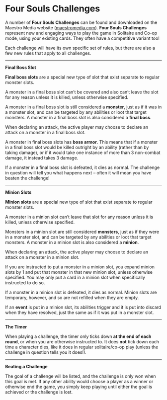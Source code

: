 # Four Souls Challenges

A number of **Four Souls Challenges** can be found and downloaded on the Maestro Media website ([maestromedia.com](https://maestromedia.com/collections/binding-of-isaac-four-souls)). **Four Souls Challenges** represent new and engaging ways to play the game in Solitaire and Co-op mode, using your existing cards. They often have a competitive variant too!

Each challenge will have its own specific set of rules, but there are also a few new rules that apply to all challenges.

* * *

**Final Boss Slot**

**Final boss slots** are a special new type of slot that exist separate to regular monster slots.

A monster in a final boss slot can’t be covered and also can’t leave the slot for any reason unless it is killed, unless otherwise specified.

A monster in a final boss slot is still considered a **monster**, just as if it was in a monster slot, and can be targeted by any abilities or loot that target monsters. A monster in a final boss slot is also considered a **final boss**.

When declaring an attack, the active player may choose to declare an attack on a monster in a final boss slot.

A monster in final boss slots has **boss armor**. This means that if a monster in a final boss slot would be killed outright by an ability (rather than by taking damage), or if it would take one instance of more than 3 non-combat damage, it instead takes 3 damage.

If a monster in a final boss slot is defeated, it dies as normal. The challenge in question will tell you what happens next – often it will mean you have beaten the challenge!

* * *

**Minion Slots**

**Minion slots** are a special new type of slot that exist separate to regular monster slots.

A monster in a minion slot can’t leave that slot for any reason unless it is killed, unless otherwise specified.

Monsters in a minion slot are still considered **monsters**, just as if they were in a monster slot, and can be targeted by any abilities or loot that target monsters. A monster in a minion slot is also considered a **minion**.

When declaring an attack, the active player may choose to declare an attack on a monster in a minion slot.

If you are instructed to put a monster in a minion slot, you expand minion slots by 1 and put that monster in that new minion slot, unless otherwise specified. You may only put a card in a minion slot when specifically instructed to do so.

If a monster in a minion slot is defeated, it dies as normal. Minion slots are temporary, however, and so are not refilled when they are empty.

If an **event** is put in a minion slot, its abilities trigger and it is put into discard when they have resolved, just the same as if it was put in a monster slot.

* * *

**The Timer**

When playing a challenge, the timer only ticks down **at the end of each round**, or when you are otherwise instructed to. It does **not** tick down each time a character dies, like it does in regular solitaire/co-op play (unless the challenge in question tells you it does!).

* * *

**Beating a Challenge**

The goal of a challenge will be listed, and the challenge is only won when this goal is met. If any other ability would choose a player as a winner or otherwise end the game, you simply keep playing until either the goal is achieved or the challenge is lost.

